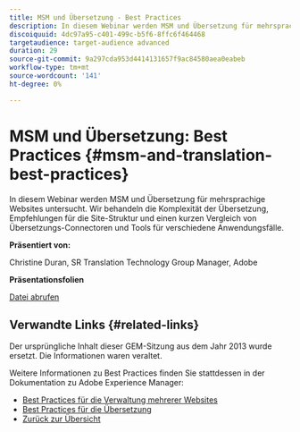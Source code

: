 ```yaml
---
title: MSM und Übersetzung - Best Practices
description: In diesem Webinar werden MSM und Übersetzung für mehrsprachige Websites untersucht. Wir behandeln die Komplexität der Übersetzung, Empfehlungen für die Site-Struktur und einen kurzen Vergleich von Übersetzungs-Connectoren und Tools für verschiedene Anwendungsfälle.
discoiquuid: 4dc97a95-c401-499c-b5f6-8ffc6f464468
targetaudience: target-audience advanced
duration: 29
source-git-commit: 9a297cda953d4414131657f9ac84580aea0eabeb
workflow-type: tm+mt
source-wordcount: '141'
ht-degree: 0%

---
```


# MSM und Übersetzung: Best Practices {#msm-and-translation-best-practices}

In diesem Webinar werden MSM und Übersetzung für mehrsprachige Websites untersucht. Wir behandeln die Komplexität der Übersetzung, Empfehlungen für die Site-Struktur und einen kurzen Vergleich von Übersetzungs-Connectoren und Tools für verschiedene Anwendungsfälle.

**Präsentiert von:**

Christine Duran, SR Translation Technology Group Manager, Adobe

**Präsentationsfolien**

[Datei abrufen](assets/20130731-adobe-msm-and-translation-best-practices.pdf)

## Verwandte Links {#related-links}

Der ursprüngliche Inhalt dieser GEM-Sitzung aus dem Jahr 2013 wurde ersetzt. Die Informationen waren veraltet.

Weitere Informationen zu Best Practices finden Sie stattdessen in der Dokumentation zu Adobe Experience Manager:

* [Best Practices für die Verwaltung mehrerer Websites](https://docs.adobe.com/docs/en/aem/6-1/administer/sites/msm/msm-bp.html)
* [Best Practices für die Übersetzung](https://docs.adobe.com/docs/en/aem/6-1/administer/sites/translation/tc-bp.html)
* [Zurück zur Übersicht](https://helpx.adobe.com/experience-manager/kt/eseminars/gems/aem-index.html)
